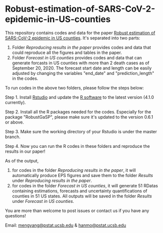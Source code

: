 # Robust-estimation-of-SARS-CoV-2-epidemic-in-US-counties

This repository contains codes and data for the paper [Robust estimation of SARS-CoV-2 epidemic in US counties](https://arxiv.org/pdf/2010.11514.pdf). It's separated into two parts:

1. Folder *Reproducing results in the paper* provides codes and data that could reproduce all the figures and tables in the paper.
2. Folder *Forecast in US counties* provides codes and data that can generate forcasts in US counties with more than 2 death cases as of September 20, 2020. The forecast start date and length can be easily adjusted by changing the variables "end_date" and "prediction_length" in the codes.

To run codes in the above two folders, please follow the steps below:

Step 1. Install [Rstudio](https://www.rstudio.com/) and update the [R software](https://www.r-project.org/) to the latest version (4.1.0 currently).

Step 2. Install all the R packages needed for the codes. Especially for the package "RobustGaSP", please make sure it's updated to the version 0.6.1 or above.

Step 3. Make sure the working directory of your Rstudio is under the master branch.

Step 4. Now you can run the R codes in these folders and reproduce the results in our paper!

As of the output, 

1. for codes in the folder *Reproducing results in the paper*, it will automatically produce EPS figures and save them to the folder *Results* under *Reproducing results in the paper*.
2. for codes in the folder *Forecast in US counties*, it will generate 51 RDatas containing estimations, forecasts and uncertainty quantifications of counties in 51 US states. All outputs will be saved in the folder *Results* under *Forecast in US counties*.

You are more than welcome to post issues or contact us if you have any questions!

Email: mengyang@pstat.ucsb.edu & hanmo@pstat.ucsb.edu
